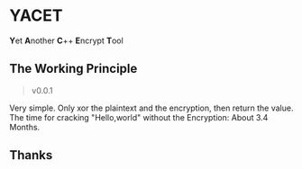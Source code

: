# YACET
**Y**et **A**nother **C**++ **E**ncrypt **T**ool
## The Working Principle
> v0.0.1

Very simple. Only xor the plaintext and the encryption, then return the value.  
The time for cracking "Hello,world" without the Encryption: About 3.4 Months.
## Thanks

